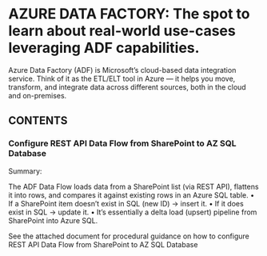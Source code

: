 # AZURE DATA FACTORY: The spot to learn about real-world use-cases leveraging ADF capabilities.   

Azure Data Factory (ADF) is Microsoft’s cloud-based data integration service. 
Think of it as the ETL/ELT tool in Azure — it helps you move, transform, and integrate data across different sources, both in the cloud and on-premises.

## CONTENTS

### Configure REST API Data Flow from SharePoint to AZ SQL Database

Summary: 

The ADF Data Flow loads data from a SharePoint list (via REST API), flattens it into rows, and compares it against existing rows in an Azure SQL table.
•	If a SharePoint item doesn’t exist in SQL (new ID) → insert it.
•	If it does exist in SQL → update it.
•	It’s essentially a delta load (upsert) pipeline from SharePoint into Azure SQL.

See the attached document for procedural guidance on how to configure REST API Data Flow from SharePoint to AZ SQL Database
